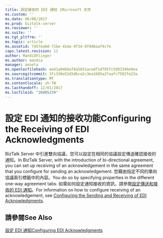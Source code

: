 ```yaml
---
title: 設定接收的 EDI 通知 |Microsoft 文件
ms.custom: ''
ms.date: 06/08/2017
ms.prod: biztalk-server
ms.reviewer: ''
ms.suite: ''
ms.tgt_pltfrm: ''
ms.topic: article
ms.assetid: 7d57ea0d-71be-414a-9f34-0fd48aaf4c7e
caps.latest.revision: 11
author: MandiOhlinger
ms.author: mandia
manager: anneta
ms.openlocfilehash: ee41a04bbef8a5651acedf1df85fc5d93349e9ea
ms.sourcegitcommit: 3fc338e52d5dbca2c3ea1685a2faafc7582fe23a
ms.translationtype: MT
ms.contentlocale: zh-TW
ms.lasthandoff: 12/01/2017
ms.locfileid: "26005239"
---
```

# <a name="configuring-the-receiving-of-edi-acknowledgments"></a><span data-ttu-id="a3bd6-102">設定 EDI 通知的接收功能</span><span class="sxs-lookup"><span data-stu-id="a3bd6-102">Configuring the Receiving of EDI Acknowledgments</span></span>
<span data-ttu-id="a3bd6-103">BizTalk Server 中引進雙向協議，您可以設定在相同的協議設定傳送確認接收的通知。</span><span class="sxs-lookup"><span data-stu-id="a3bd6-103">In BizTalk Server, with the introduction of bi-directional agreement, you can set up receiving of an acknowledgement in the same agreement that you configure for sending an acknowledgement.</span></span> <span data-ttu-id="a3bd6-104">您藉由指定不同的單向協議索引標籤中的內容。</span><span class="sxs-lookup"><span data-stu-id="a3bd6-104">You do so by specifying properties in the different one-way agreement tabs.</span></span> <span data-ttu-id="a3bd6-105">如需如何設定通知接收的資訊，請參閱[設定傳送和接收的 EDI 通知](../core/configuring-the-sending-and-receiving-of-edi-acknowledgments.md)。</span><span class="sxs-lookup"><span data-stu-id="a3bd6-105">For information on how to configure receiving of an acknowledgement, see [Configuring the Sending and Receiving of EDI Acknowledgments](../core/configuring-the-sending-and-receiving-of-edi-acknowledgments.md).</span></span>  
  
## <a name="see-also"></a><span data-ttu-id="a3bd6-106">請參閱</span><span class="sxs-lookup"><span data-stu-id="a3bd6-106">See Also</span></span>  
 [<span data-ttu-id="a3bd6-107">設定 EDI 通知</span><span class="sxs-lookup"><span data-stu-id="a3bd6-107">Configuring EDI Acknowledgments</span></span>](../core/configuring-edi-acknowledgments.md)